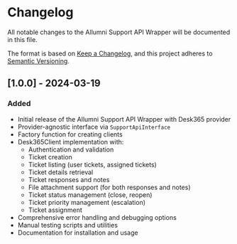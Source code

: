 # Changelog

All notable changes to the Allumni Support API Wrapper will be documented in this file.

The format is based on [Keep a Changelog](https://keepachangelog.com/en/1.0.0/),
and this project adheres to [Semantic Versioning](https://semver.org/spec/v2.0.0.html).

## [1.0.0] - 2024-03-19

### Added
- Initial release of the Allumni Support API Wrapper with Desk365 provider
- Provider-agnostic interface via `SupportApiInterface` 
- Factory function for creating clients
- Desk365Client implementation with:
  - Authentication and validation
  - Ticket creation
  - Ticket listing (user tickets, assigned tickets)
  - Ticket details retrieval
  - Ticket responses and notes
  - File attachment support (for both responses and notes)
  - Ticket status management (close, reopen)
  - Ticket priority management (escalation)
  - Ticket assignment
- Comprehensive error handling and debugging options
- Manual testing scripts and utilities
- Documentation for installation and usage 